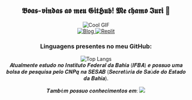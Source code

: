 <div align="center">
  <h2> 𝕭𝖔𝖆𝖘-𝖛𝖎𝖓𝖉𝖆𝖘 𝖆𝖔 𝖒𝖊𝖚 𝕲𝖎𝖙𝕳𝖚𝖇! 𝕸𝖊 𝖈𝖍𝖆𝖒𝖔 𝕴𝖚𝖗𝖎 🦇 </h2>
  <div align="center">
  <img src="https://24.media.tumblr.com/tumblr_ly7z0nezhw1qfryqfo1_500.gif" alt="Cool GIF" />
</div>
  <a href="https://www.linkedin.com/in/iuri-viana-3baa97283/">
    <img src="https://img.shields.io/badge/LinkedIn-FFFFFF?style=for-the-badge&logo=linkedin&logoColor=000000
" alt="Blog" />
  </a>
 <a href="https://replit.com/@IuriViana">
    <img src="https://img.shields.io/badge/replit-FFFFFF?style=for-the-badge&logo=replit&logoColor=000000
" alt="Replit"/>
  </a>
</div>
<div align="center">
<h3>Linguagens presentes no meu GitHub: </h3>
</div>
<div align="center">
  <img src="https://github-readme-stats.vercel.app/api/top-langs/?username=Drakhull&layout=compact&theme=dracula" alt="Top Langs" />
</div>

<div align="center">
𝑨𝒕𝒖𝒂𝒍𝒎𝒆𝒏𝒕𝒆 𝒆𝒔𝒕𝒖𝒅𝒐 𝒏𝒐 𝑰𝒏𝒔𝒕𝒊𝒕𝒖𝒕𝒐 𝑭𝒆𝒅𝒆𝒓𝒂𝒍 𝒅𝒂 𝑩𝒂𝒉𝒊𝒂 (𝑰𝑭𝑩𝑨) 𝒆 𝒑𝒐𝒔𝒔𝒖𝒐 𝒖𝒎𝒂 𝒃𝒐𝒍𝒔𝒂 𝒅𝒆 𝒑𝒆𝒔𝒒𝒖𝒊𝒔𝒂 𝒑𝒆𝒍𝒐 𝑪𝑵𝑷𝒒 𝒏𝒂 𝑺𝑬𝑺𝑨𝑩 (𝑺𝒆𝒄𝒓𝒆𝒕á𝒓𝒊𝒂 𝒅𝒆 𝑺𝒂ú𝒅𝒆 𝒅𝒐 𝑬𝒔𝒕𝒂𝒅𝒐 𝒅𝒂 𝑩𝒂𝒉𝒊𝒂).

𝑻𝒂𝒎𝒃é𝒎 𝒑𝒐𝒔𝒔𝒖𝒐 𝒄𝒐𝒏𝒉𝒆𝒄𝒊𝒎𝒆𝒏𝒕𝒐𝒔 𝒆𝒎:
<img src="https://img.shields.io/badge/C%23-FFFFFF?style=for-the-badge&logo=c-sharp&logoColor=000000" />


</div>
